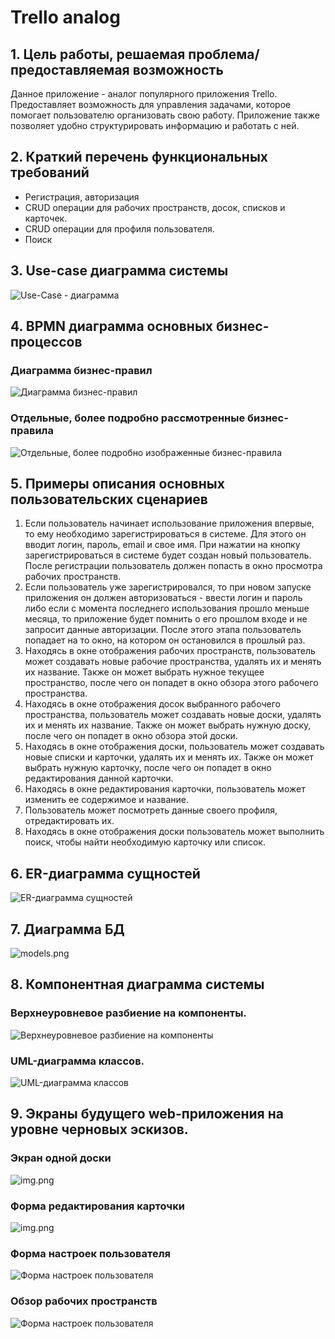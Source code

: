 # Trello analog

## 1. Цель работы, решаемая проблема/предоставляемая возможность

Данное приложение - аналог популярного приложения Trello. Предоставляет возможность для управления задачами, которое
помогает пользователю организовать свою работу. Приложение также позволяет удобно структурировать информацию и работать
с ней.

## 2. Краткий перечень функциональных требований

- Регистрация, авторизация
- CRUD операции для рабочих пространств, досок, списков и карточек.
- CRUD операции для профиля пользователя.
- Поиск 

## 3. Use-case диаграмма системы

![Use-Case - диаграмма](img/judi_usecase.svg)

## 4. BPMN диаграмма основных бизнес-процессов

### Диаграмма бизнес-правил

![Диаграмма бизнес-правил](img/judi_dbmn.svg)

### Отдельные, более подробно рассмотренные бизнес-правила

![Отдельные, более подробно изображенные бизнес-правила](img/judi_bdmn_1.png)

## 5. Примеры описания основных пользовательских сценариев

1. Если пользователь начинает использование приложения впервые, то ему
   необходимо зарегистрироваться в системе. Для этого он вводит логин, пароль,
   email и свое имя. При нажатии на кнопку зарегистрироваться в системе будет
   создан новый пользователь. После регистрации пользователь должен попасть в
   окно просмотра рабочих пространств.
2. Если пользователь уже зарегистрировался, то при новом запуске приложения он
   должен авторизоваться - ввести логин и пароль либо если с момента последнего
   использования прошло меньше месяца, то приложение будет помнить о его прошлом
   входе и не запросит данные авторизации. После этого этапа пользователь
   попадает на то окно, на котором он остановился в прошлый раз.
3. Находясь в окне отображения рабочих пространств, пользователь может создавать
   новые рабочие пространства, удалять их и менять их название. Также он может
   выбрать нужное текущее пространство, после чего он попадет в окно обзора
   этого рабочего пространства.
4. Находясь в окне отображения досок выбранного рабочего пространства,
   пользователь может создавать новые доски, удалять их и менять их название.
   Также он может выбрать нужную доску, после чего он попадет в
   окно обзора этой доски.
5. Находясь в окне отображения доски, пользователь может создавать новые списки
   и карточки, удалять их и менять их. Также он может выбрать нужную
   карточку, после чего он попадет в окно редактирования данной карточки.
6. Находясь в окне редактирования карточки, пользователь может изменить ее
   содержимое и название.
7. Пользователь может посмотреть данные своего профиля, отредактировать их.
8. Находясь в окне отображения доски пользователь может выполнить поиск, чтобы 
   найти необходимую карточку или список.

## 6. ER-диаграмма сущностей

![ER-диаграмма сущностей](img/judi_er_chen.svg)

## 7. Диаграмма БД

![models.png](img/models.png)

## 8. Компонентная диаграмма системы

### Верхнеуровневое разбиение на компоненты.

![Верхнеуровневое разбиение на компоненты](img/high_components.drawio_v2.png)

### UML-диаграмма классов.

![UML-диаграмма классов](img/two_components.drawio_v2.png)

## 9. Экраны будущего web-приложения на уровне черновых эскизов.

### Экран одной доски

![img.png](img/board.png)

### Форма редактирования карточки

![img.png](img/card.png)

### Форма настроек пользователя

![Форма настроек пользователя](img/settings.svg)

### Обзор рабочих пространств

![Форма настроек пользователя](img/workspaces.png)
